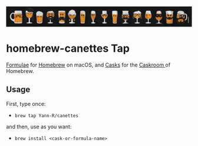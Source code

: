 ![Beer Faces](beer-faces.jpg "(c) Le Gallodrome")
# homebrew-canettes Tap

[Formulae](https://github.com/Yann-R/homebrew-canettes/tree/main/Formula) for [Homebrew](https://brew.sh) on macOS, 
and [Casks](https://github.com/Yann-R/homebrew-canettes/tree/main/Casks) for the [Caskroom ](https://web.archive.org/web/20171226214719/https://caskroom.github.io) of Homebrew.

## Usage

First, type once:
- `brew tap Yann-R/canettes`

and then, use as you want:
- `brew install <cask-or-formula-name>`
